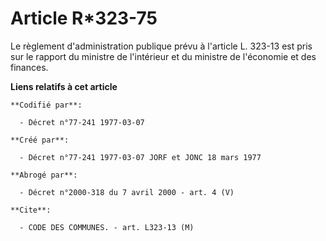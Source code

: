 # Article R*323-75

Le règlement d'administration publique prévu à l'article L. 323-13 est pris sur le rapport du ministre de l'intérieur et du
ministre de l'économie et des finances.

**Liens relatifs à cet article**

	**Codifié par**:

	  - Décret n°77-241 1977-03-07

	**Créé par**:

	  - Décret n°77-241 1977-03-07 JORF et JONC 18 mars 1977

	**Abrogé par**:

	  - Décret n°2000-318 du 7 avril 2000 - art. 4 (V)

	**Cite**:

	  - CODE DES COMMUNES. - art. L323-13 (M)
